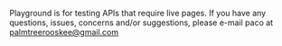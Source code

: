 Playground is for testing APIs that require live pages.  If you have any questions, issues, concerns and/or suggestions, please e-mail paco at palmtreerooskee@gmail.com
